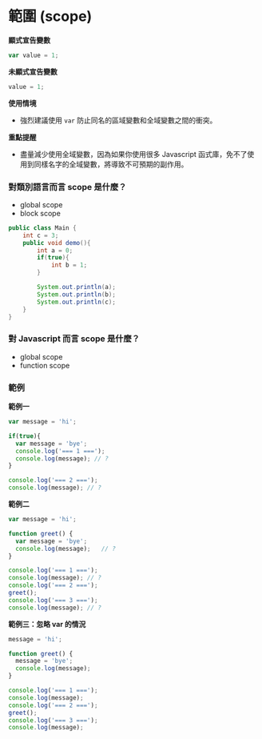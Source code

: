 # 範圍 (scope)

**顯式宣告變數**

```js
var value = 1;
```
**未顯式宣告變數**

```js
value = 1;
```

**使用情境**

* 強烈建議使用 `var` 防止同名的區域變數和全域變數之間的衝突。

**重點提醒**

* 盡量減少使用全域變數，因為如果你使用很多 Javascript 函式庫，免不了使用到同樣名字的全域變數，將導致不可預期的副作用。

### 對類別語言而言 scope 是什麼？

* global scope
* block scope

```java
public class Main {
    int c = 3;
    public void demo(){
        int a = 0;
        if(true){
            int b = 1;
        }

        System.out.println(a);
        System.out.println(b);
        System.out.println(c);
    }
}
```

### 對 Javascript 而言 scope 是什麼？

* global scope
* function scope

### 範例

**範例一**

```js
var message = 'hi';

if(true){
  var message = 'bye';
  console.log('=== 1 ===');
  console.log(message); // ?
}

console.log('=== 2 ===');
console.log(message); // ?
```
<!-- bye, bye -->

**範例二**

```js
var message = 'hi';

function greet() {
  var message = 'bye';
  console.log(message);   // ?
}

console.log('=== 1 ===');
console.log(message); // ?
console.log('=== 2 ===');
greet();
console.log('=== 3 ===');
console.log(message); // ?
```
<!-- hi, bye, hi -->

**範例三：忽略 var 的情況**

```js
message = 'hi';

function greet() {
  message = 'bye';
  console.log(message);
}

console.log('=== 1 ===');
console.log(message);
console.log('=== 2 ===');
greet();
console.log('=== 3 ===');
console.log(message);
```
<!-- hi, bye, bye -->

